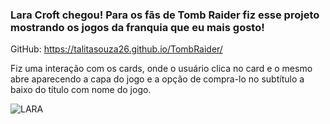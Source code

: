 <h3> Lara Croft chegou! Para os fãs de Tomb Raider fiz esse projeto mostrando os jogos da franquia que eu mais gosto!</h3>

GitHub: https://talitasouza26.github.io/TombRaider/  

Fiz uma interação com os cards, onde o usuário clica no card e o mesmo abre aparecendo a capa do jogo e a opção de compra-lo no subtítulo a baixo do título com nome do jogo.

![LARA](https://github.com/TalitaSouza26/TombRaider/assets/136650770/51bbe856-59f3-4467-857d-5c80dfd730a5)
